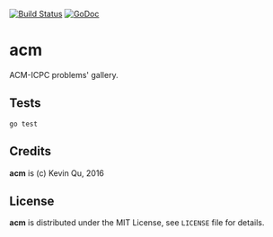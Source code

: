 [![Build Status](https://secure.travis-ci.org/quchunguang/acm.png?branch=master)](http://travis-ci.org/quchunguang/acm) [![GoDoc](https://godoc.org/github.com/quchunguang/acm?status.svg)](https://godoc.org/github.com/quchunguang/acm)

# acm
ACM-ICPC problems' gallery.

## Tests

`go test`

## Credits

**acm** is (c) Kevin Qu, 2016

## License

**acm** is distributed under the MIT License, see `LICENSE` file for details.
